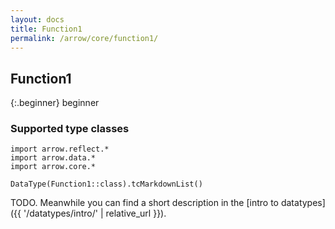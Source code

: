 ```yaml
---
layout: docs
title: Function1
permalink: /arrow/core/function1/
---
```


## Function1

{:.beginner}
beginner

### Supported type classes

```kotlin:ank:replace
import arrow.reflect.*
import arrow.data.*
import arrow.core.*

DataType(Function1::class).tcMarkdownList()
```

TODO. Meanwhile you can find a short description in the [intro to datatypes]({{ '/datatypes/intro/' | relative_url }}).
